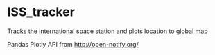 # ISS_tracker
Tracks the international space station and plots location to global map

Pandas
Plotly
API from http://open-notify.org/
